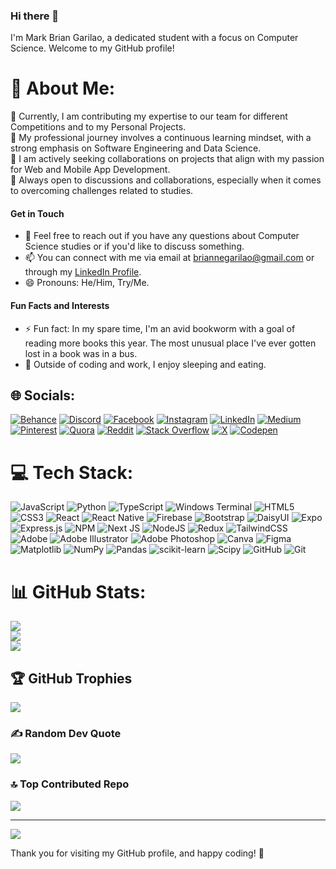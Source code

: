 ### Hi there 👋

I'm Mark Brian Garilao, a dedicated student with a focus on Computer Science. Welcome to my GitHub profile!

# 💫 About Me:
🔭 Currently, I am contributing my expertise to our team for different Competitions and to my Personal Projects.<br>🌱 My professional journey involves a continuous learning mindset, with a strong emphasis on Software Engineering and Data Science.<br>👯 I am actively seeking collaborations on projects that align with my passion for Web and Mobile App Development.<br>🤔 Always open to discussions and collaborations, especially when it comes to overcoming challenges related to studies.

#### Get in Touch

- 💬 Feel free to reach out if you have any questions about Computer Science studies or if you'd like to discuss something.
- 📫 You can connect with me via email at briannegarilao@gmail.com or through my [LinkedIn Profile](https://www.linkedin.com/in/briannegarilao).
- 😄 Pronouns: He/Him, Try/Me.

#### Fun Facts and Interests

- ⚡ Fun fact: In my spare time, I'm an avid bookworm with a goal of reading more books this year. The most unusual place I've ever gotten lost in a book was in a bus.
- 🚀 Outside of coding and work, I enjoy sleeping and eating.

## 🌐 Socials:
[![Behance](https://img.shields.io/badge/Behance-1769ff?logo=behance&logoColor=white)](https://behance.net/markbrgarilao) [![Discord](https://img.shields.io/badge/Discord-%237289DA.svg?logo=discord&logoColor=white)](https://discord.gg/briannegarilao) [![Facebook](https://img.shields.io/badge/Facebook-%231877F2.svg?logo=Facebook&logoColor=white)](https://facebook.com/briannegarilao) [![Instagram](https://img.shields.io/badge/Instagram-%23E4405F.svg?logo=Instagram&logoColor=white)](https://instagram.com/mrkbrianne.dev) [![LinkedIn](https://img.shields.io/badge/LinkedIn-%230077B5.svg?logo=linkedin&logoColor=white)](https://linkedin.com/in/briannegarilao) [![Medium](https://img.shields.io/badge/Medium-12100E?logo=medium&logoColor=white)](https://medium.com/@briannegarilao) [![Pinterest](https://img.shields.io/badge/Pinterest-%23E60023.svg?logo=Pinterest&logoColor=white)](https://pinterest.com/briannegarilao) [![Quora](https://img.shields.io/badge/Quora-%23B92B27.svg?logo=Quora&logoColor=white)](https://quora.com/profile/BrianneGarilao) [![Reddit](https://img.shields.io/badge/Reddit-%23FF4500.svg?logo=Reddit&logoColor=white)](https://reddit.com/user/brianneGarilao) [![Stack Overflow](https://img.shields.io/badge/-Stackoverflow-FE7A16?logo=stack-overflow&logoColor=white)](https://stackoverflow.com/users/mark-brian-garilao) [![X](https://img.shields.io/badge/X-black.svg?logo=X&logoColor=white)](https://x.com/mrkbriannedev) [![Codepen](https://img.shields.io/badge/Codepen-000000?style=for-the-badge&logo=codepen&logoColor=white)](https://codepen.io/Mark-Brian-Garilao) 

# 💻 Tech Stack:
![JavaScript](https://img.shields.io/badge/javascript-%23323330.svg?style=for-the-badge&logo=javascript&logoColor=%23F7DF1E) ![Python](https://img.shields.io/badge/python-3670A0?style=for-the-badge&logo=python&logoColor=ffdd54) ![TypeScript](https://img.shields.io/badge/typescript-%23007ACC.svg?style=for-the-badge&logo=typescript&logoColor=white) ![Windows Terminal](https://img.shields.io/badge/Windows%20Terminal-%234D4D4D.svg?style=for-the-badge&logo=windows-terminal&logoColor=white) ![HTML5](https://img.shields.io/badge/html5-%23E34F26.svg?style=for-the-badge&logo=html5&logoColor=white) ![CSS3](https://img.shields.io/badge/css3-%231572B6.svg?style=for-the-badge&logo=css3&logoColor=white) ![React](https://img.shields.io/badge/react-%2320232a.svg?style=for-the-badge&logo=react&logoColor=%2361DAFB) ![React Native](https://img.shields.io/badge/react_native-%2320232a.svg?style=for-the-badge&logo=react&logoColor=%2361DAFB) ![Firebase](https://img.shields.io/badge/firebase-%23039BE5.svg?style=for-the-badge&logo=firebase) ![Bootstrap](https://img.shields.io/badge/bootstrap-%238511FA.svg?style=for-the-badge&logo=bootstrap&logoColor=white) ![DaisyUI](https://img.shields.io/badge/daisyui-5A0EF8?style=for-the-badge&logo=daisyui&logoColor=white) ![Expo](https://img.shields.io/badge/expo-1C1E24?style=for-the-badge&logo=expo&logoColor=#D04A37) ![Express.js](https://img.shields.io/badge/express.js-%23404d59.svg?style=for-the-badge&logo=express&logoColor=%2361DAFB) ![NPM](https://img.shields.io/badge/NPM-%23CB3837.svg?style=for-the-badge&logo=npm&logoColor=white) ![Next JS](https://img.shields.io/badge/Next-black?style=for-the-badge&logo=next.js&logoColor=white) ![NodeJS](https://img.shields.io/badge/node.js-6DA55F?style=for-the-badge&logo=node.js&logoColor=white) ![Redux](https://img.shields.io/badge/redux-%23593d88.svg?style=for-the-badge&logo=redux&logoColor=white) ![TailwindCSS](https://img.shields.io/badge/tailwindcss-%2338B2AC.svg?style=for-the-badge&logo=tailwind-css&logoColor=white) ![Adobe](https://img.shields.io/badge/adobe-%23FF0000.svg?style=for-the-badge&logo=adobe&logoColor=white) ![Adobe Illustrator](https://img.shields.io/badge/adobe%20illustrator-%23FF9A00.svg?style=for-the-badge&logo=adobe%20illustrator&logoColor=white) ![Adobe Photoshop](https://img.shields.io/badge/adobe%20photoshop-%2331A8FF.svg?style=for-the-badge&logo=adobe%20photoshop&logoColor=white) ![Canva](https://img.shields.io/badge/Canva-%2300C4CC.svg?style=for-the-badge&logo=Canva&logoColor=white) ![Figma](https://img.shields.io/badge/figma-%23F24E1E.svg?style=for-the-badge&logo=figma&logoColor=white) ![Matplotlib](https://img.shields.io/badge/Matplotlib-%23ffffff.svg?style=for-the-badge&logo=Matplotlib&logoColor=black) ![NumPy](https://img.shields.io/badge/numpy-%23013243.svg?style=for-the-badge&logo=numpy&logoColor=white) ![Pandas](https://img.shields.io/badge/pandas-%23150458.svg?style=for-the-badge&logo=pandas&logoColor=white) ![scikit-learn](https://img.shields.io/badge/scikit--learn-%23F7931E.svg?style=for-the-badge&logo=scikit-learn&logoColor=white) ![Scipy](https://img.shields.io/badge/SciPy-%230C55A5.svg?style=for-the-badge&logo=scipy&logoColor=%white) ![GitHub](https://img.shields.io/badge/github-%23121011.svg?style=for-the-badge&logo=github&logoColor=white) ![Git](https://img.shields.io/badge/git-%23F05033.svg?style=for-the-badge&logo=git&logoColor=white)
# 📊 GitHub Stats:
![](https://github-readme-stats.vercel.app/api?username=briannegarilao&theme=midnight-purple&hide_border=true&include_all_commits=true&count_private=true)<br/>
![](https://github-readme-streak-stats.herokuapp.com/?user=briannegarilao&theme=midnight-purple&hide_border=true)<br/>
![](https://github-readme-stats.vercel.app/api/top-langs/?username=briannegarilao&theme=midnight-purple&hide_border=true&include_all_commits=true&count_private=true&layout=compact)

## 🏆 GitHub Trophies
![](https://github-profile-trophy.vercel.app/?username=briannegarilao&theme=radical&no-frame=true&no-bg=false&margin-w=4)

### ✍️ Random Dev Quote
![](https://quotes-github-readme.vercel.app/api?type=horizontal&theme=tokyonight)

### 🔝 Top Contributed Repo
![](https://github-contributor-stats.vercel.app/api?username=briannegarilao&limit=5&theme=midnight-purple&combine_all_yearly_contributions=true)

---
[![](https://visitcount.itsvg.in/api?id=briannegarilao&icon=6&color=9)](https://visitcount.itsvg.in)

Thank you for visiting my GitHub profile, and happy coding! 🌟

<!-- Proudly created with GPRM ( https://gprm.itsvg.in ) -->
